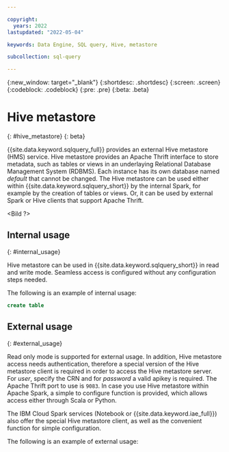 ```yaml
---

copyright:
  years: 2022
lastupdated: "2022-05-04"

keywords: Data Engine, SQL query, Hive, metastore

subcollection: sql-query

---
```


{:new_window: target="_blank"}
{:shortdesc: .shortdesc}
{:screen: .screen}
{:codeblock: .codeblock}
{:pre: .pre}
{:beta: .beta}

# Hive metastore
{: #hive_metastore}
{: beta}

{{site.data.keyword.sqlquery_full}} provides an external Hive metastore (HMS) service. Hive metastore provides an Apache Thrift interface to store metadata, 
such as tables or views in an underlaying Relational Database Management System (RDBMS). Each instance has its own database named *default* that cannot be changed.
The Hive metastore can be used either within {{site.data.keyword.sqlquery_short}} by the internal Spark, for example by the creation of tables or views. 
Or, it can be used by external Spark or Hive clients that support Apache Thrift.

<Bild ?>

## Internal usage
{: #internal_usage}

Hive metastore can be used in {{site.data.keyword.sqlquery_short}} in read and write mode. Seamless access is configured without any configuration steps needed.

The following is an example of internal usage:

```sql
create table 
```

## External usage
{: #external_usage}

Read only mode is supported for external usage. In addition, Hive metastore access needs authentication, therefore a special version of the Hive metastore client is 
required in order to access the Hive metastore server. For *user*, specify the CRN and for *password* a valid apikey is required. The Apache Thrift port to use is `9083`.
In case you use Hive metastore within Apache Spark, a simple to configure function is provided, which allows access either through Scala or Python.

The IBM Cloud Spark services (Notebook or {{site.data.keyword.iae_full}}) also offer the special Hive metastore client, as well as the convenient function for simple configuration. 

The following is an example of external usage:

